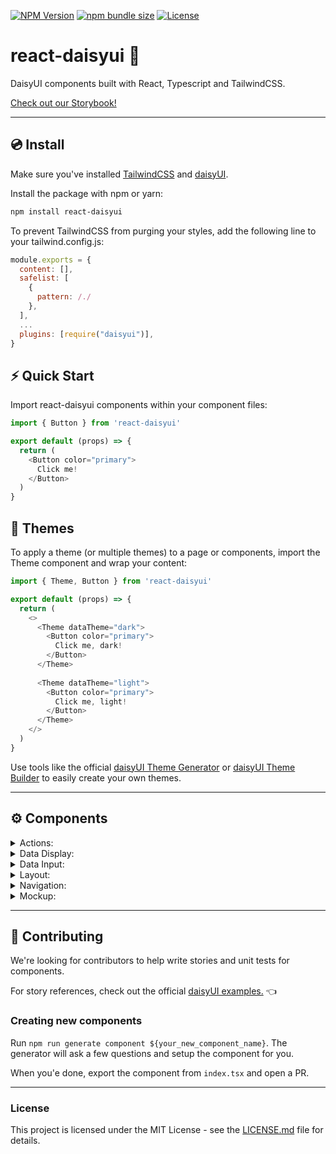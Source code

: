 [![NPM Version](https://img.shields.io/npm/v/react-daisyui.svg?branch=master)](https://www.npmjs.com/package/react-daisyui) [![npm bundle size](https://img.shields.io/bundlephobia/minzip/react-daisyui)](https://bundlephobia.com/result?p=react-daisyui) [![License](https://img.shields.io/npm/l/react-daisyui.svg)](https://github.com/daisyui/react-daisyui/blob/master/LICENSE) 

# react-daisyui 🌼

DaisyUI components built with React, Typescript and TailwindCSS.

<a href="https://dev.daisyui.com/react-daisyui/">Check out our Storybook!</a>

---

## 💿 Install

Make sure you've installed <a href="https://tailwindcss.com/docs/installation">TailwindCSS</a> and <a href="https://daisyui.com/docs/install/">daisyUI</a>.

Install the package with npm or yarn:

```bash
npm install react-daisyui
```

To prevent TailwindCSS from purging your styles, add the following line to your tailwind.config.js:

```js
module.exports = {
  content: [],
  safelist: [
    {
      pattern: /./
    },
  ],
  ...
  plugins: [require("daisyui")],
}
```

## ⚡ Quick Start

Import react-daisyui components within your component files:

```js
import { Button } from 'react-daisyui'

export default (props) => {
  return (
    <Button color="primary">
      Click me!
    </Button>
  )
}
```

## 🎨 Themes

To apply a theme (or multiple themes) to a page or components, import the Theme component and wrap your content:

```js
import { Theme, Button } from 'react-daisyui'

export default (props) => {
  return (
    <>
      <Theme dataTheme="dark">
        <Button color="primary">
          Click me, dark!
        </Button>
      </Theme>
      
      <Theme dataTheme="light">
        <Button color="primary">
          Click me, light!
        </Button>
      </Theme>
    </>
  )
}
```

Use tools like the official <a href="https://daisyui.com/theme-generator/">daisyUI Theme Generator</a> or <a href="https://themes.ionevolve.com/">daisyUI Theme Builder</a> to easily create your own themes.

---

## ⚙️ Components

<details>
<summary>Actions:</summary>
  
- [x] <a href="https://dev.daisyui.com/react-daisyui/?path=/story/actions-button">Button</a>
- [X] <a href="https://dev.daisyui.com/react-daisyui/?path=/story/actions-dropdown">Dropdown</a>
- [X] <a href="https://dev.daisyui.com/react-daisyui/?path=/story/actions-modal">Modal</a>
- [X] <a href="https://dev.daisyui.com/react-daisyui/?path=/story/actions-swap">Swap</a>
</details>

<details>
<summary>Data Display:</summary>
  
- [x] <a href="https://dev.daisyui.com/react-daisyui/?path=/story/data-display-alert">Alert</a>
- [X] <a href="https://dev.daisyui.com/react-daisyui/?path=/story/data-display-avatar">Avatar</a>
- [X] <a href="https://dev.daisyui.com/react-daisyui/?path=/story/data-display-badge">Badge</a>
- [X] <a href="https://dev.daisyui.com/react-daisyui/?path=/story/data-display-card">Card</a>
- [X] <a href="https://dev.daisyui.com/react-daisyui/?path=/story/data-display-carousel">Carousel</a>
- [X] <a href="https://dev.daisyui.com/react-daisyui/?path=/story/data-display-collapse">Collapse</a>
- [X] <a href="https://dev.daisyui.com/react-daisyui/?path=/story/data-display-countdown">Countdown</a>
- [X] <a href="https://dev.daisyui.com/react-daisyui/?path=/story/data-display-kdb">Kbd</a>
- [X] <a href="https://dev.daisyui.com/react-daisyui/?path=/story/data-display-progress">Progress</a>
- [X] <a href="https://dev.daisyui.com/react-daisyui/?path=/story/data-display-radial-progress">Radial Progress</a>
- [X] <a href="https://dev.daisyui.com/react-daisyui/?path=/story/data-display-stats">Stats</a>
- [X] <a href="https://dev.daisyui.com/react-daisyui/?path=/story/data-display-table">Table</a>
- [X] <a href="https://dev.daisyui.com/react-daisyui/?path=/story/data-display-tooltip">Tooltip</a>
</details>

<details>
<summary>Data Input:</summary>

- [X] <a href="https://dev.daisyui.com/react-daisyui/?path=/story/data-input-checkbox">Checkbox</a>
- [X] <a href="https://dev.daisyui.com/react-daisyui/?path=/story/data-input-input">Input</a>
- [X] <a href="https://dev.daisyui.com/react-daisyui/?path=/story/data-input-radio">Radio</a>
- [X] <a href="https://dev.daisyui.com/react-daisyui/?path=/story/data-input-range">Range</a>
- [X] <a href="https://dev.daisyui.com/react-daisyui/?path=/story/data-input-rating">Rating</a>
- [X] <a href="https://dev.daisyui.com/react-daisyui/?path=/story/data-input-select">Select</a>
- [X] <a href="https://dev.daisyui.com/react-daisyui/?path=/story/data-input-textarea">Textarea</a>
- [X] <a href="https://dev.daisyui.com/react-daisyui/?path=/story/data-input-toggle">Toggle</a>
</details>

<details>
<summary>Layout:</summary>

- [X] <a href="https://dev.daisyui.com/react-daisyui/?path=/story/layout-artboard">Artboard</a>
- [x] <a href="https://dev.daisyui.com/react-daisyui/?path=/story/layout-buttongroup">Button-Group</a>
- [X] <a href="https://dev.daisyui.com/react-daisyui/?path=/story/layout-divider">Divider</a>
- [X] <a href="https://dev.daisyui.com/react-daisyui/?path=/story/layout-drawer">Drawer</a>
- [X] <a href="https://dev.daisyui.com/react-daisyui/?path=/story/layout-footer">Footer</a>
- [X] <a href="https://dev.daisyui.com/react-daisyui/?path=/story/layout-hero">Hero</a>
- [X] <a href="https://dev.daisyui.com/react-daisyui/?path=/story/layout-indicator">Indicator</a>
- [X] <a href="https://dev.daisyui.com/react-daisyui/?path=/story/layout-inputgroup">Input Group</a>
- [X] <a href="https://dev.daisyui.com/react-daisyui/?path=/story/layout-mask">Mask</a>
- [X] <a href="https://dev.daisyui.com/react-daisyui/?path=/story/layout-stack">Stack</a>
</details>

<details>
<summary>Navigation:</summary>

- [X] <a href="https://dev.daisyui.com/react-daisyui/?path=/story/navigation-breadcrumbs">Breadcrumbs</a>
- [X] <a href="https://dev.daisyui.com/react-daisyui/?path=/story/navigation-link">Link</a>
- [X] <a href="https://dev.daisyui.com/react-daisyui/?path=/story/navigation-menu">Menu</a>
- [X] <a href="https://dev.daisyui.com/react-daisyui/?path=/story/navigation-navbar">Navbar</a>
- [X] <a href="https://dev.daisyui.com/react-daisyui/?path=/story/navigation-pagination">Pagination</a>
- [X] <a href="https://dev.daisyui.com/react-daisyui/?path=/story/navigation-steps">Steps</a>
- [X] <a href="https://dev.daisyui.com/react-daisyui/?path=/story/navigation-tabs">Tabs</a>
</details>

<details>
<summary>Mockup:</summary>

- [ ] <a href="https://dev.daisyui.com/react-daisyui/?path=/story/mockup-code">Code</a>
- [ ] <a href="https://dev.daisyui.com/react-daisyui/?path=/story/mockup-phone">Phone</a>
- [ ] <a href="https://dev.daisyui.com/react-daisyui/?path=/story/mockup-window">Window</a>
</details>

---

## 🤝 Contributing

We're looking for contributors to help write stories and unit tests for components.

For story references, check out the official <a href="https://daisyui.com/components/">daisyUI examples.</a> 👈

### Creating new components

Run `npm run generate component ${your_new_component_name}`. The generator will ask a few questions and setup the component for you.

When you'e done, export the component from `index.tsx` and open a PR.
___

### License

This project is licensed under the MIT License - see the [LICENSE.md](https://github.com/daisyui/react-daisyui/blob/main/LICENSE) file for details.
